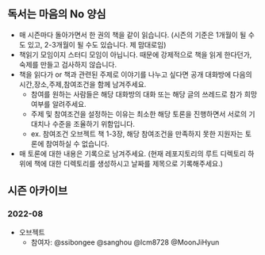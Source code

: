 ## 독서는 마음의 No 양심

- 매 시즌마다 돌아가면서 한 권의 책을 같이 읽습니다. (시즌의 기준은 1개월이 될 수도 있고, 2-3개월이 될 수도 있습니다. 제 맘대로임)
- 책읽기 모임이지 스터디 모임이 아닙니다. 때문에 강제적으로 책을 읽게 한다던가, 숙제를 만들고 검사하지 않습니다.
- 책을 읽다가 or 책과 관련된 주제로 이야기를 나누고 싶다면 공개 대화방에 다음의 시간,장소,주제,참여조건을 함께 남겨주세요.
  - 참여를 원하는 사람들은 해당 대화방의 대화 또는 해당 글의 쓰레드로 참가 희망 여부를 알려주세요.
  - 주제 및 참여조건을 설정하는 이유는 최소한 해당 토론을 진행하면서 서로의 기대치나 수준을 조율하기 위함입니다. 
  - ex. 참여조건 오브젝트 책 1-3장, 해당 참여조건을 만족하지 못한 지원자는 토론에 참여하실 수 없습니다.
- 매 토론에 대한 내용은 기록으로 남겨주세요. (현재 레포지토리의 루트 디렉토리 하위에 책에 대한 디렉토리를 생성하시고 날짜를 제목으로 기록해주세요.)


## 시즌 아카이브

### 2022-08
- 오브젝트
  - 참여자: @ssibongee @sanghou @lcm8728 @MoonJiHyun
